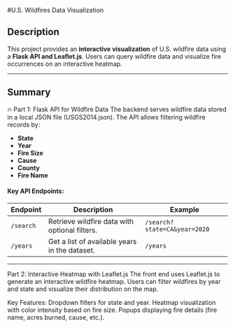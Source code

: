 #U.S. Wildfires Data Visualization
## **Description**

This project provides an **interactive visualization** of U.S. wildfire data using a **Flask API and Leaflet.js**. Users can query wildfire data and visualize fire occurrences on an interactive heatmap.

---
## Summary
🔥 Part 1: Flask API for Wildfire Data
The backend serves wildfire data stored in a local JSON file (USGS2014.json). The API allows filtering wildfire records by:


- **State**
- **Year**
- **Fire Size**
- **Cause**
- **County**
- **Fire Name**

#### **Key API Endpoints:**
| **Endpoint** | **Description**                               | **Example**                  |
| ------------ | --------------------------------------------- | ---------------------------- |
| `/search`    | Retrieve wildfire data with optional filters. | `/search?state=CA&year=2020` |
| `/years`     | Get a list of available years in the dataset. | `/years`                     |

---

 Part 2: Interactive Heatmap with Leaflet.js
The front end uses Leaflet.js to generate an interactive wildfire heatmap. Users can filter wildfires by year and state and visualize their distribution on the map.

Key Features:
Dropdown filters for state and year.
Heatmap visualization with color intensity based on fire size.
Popups displaying fire details (fire name, acres burned, cause, etc.).
